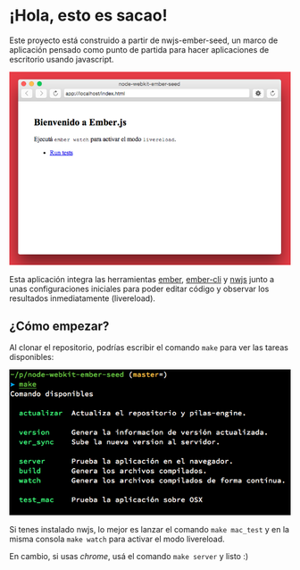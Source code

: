 ¡Hola, esto es sacao!
==========================

Este proyecto está construido a partir de nwjs-ember-seed,
un marco de aplicación pensado como punto de partida
para hacer aplicaciones de escritorio usando javascript.

![](public/preview.png)

Esta aplicación integra las herramientas [ember](http://emberjs.com/), [ember-cli](http://www.ember-cli.com/)
y [nwjs](http://nwjs.io/) junto a unas configuraciones iniciales
para poder editar código y observar los resultados inmediatamente (livereload).

¿Cómo empezar?
--------------

Al clonar el repositorio, podrías escribir el comando ``make``
para ver las tareas disponibles:

![](public/make.png)

Si tenes instalado nwjs, lo mejor es lanzar el comando
``make mac_test`` y en la misma consola ``make watch`` para
activar el modo livereload.

En cambio, si usas *chrome*, usá el comando ``make server`` y listo :)
